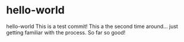# hello-world
hello-world
This is a test commit!
This a the second time around... just getting familiar with the process.  So far so good!
